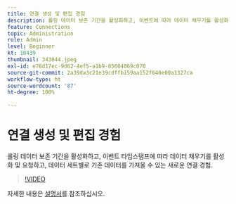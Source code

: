 ```yaml
---
title: 연결 생성 및 편집 경험
description: 롤링 데이터 보존 기간을 활성화하고, 이벤트에 따라 데이터 채우기를 활성화 및 요청할 수 있는 새로운 연결 경험... (설명은 60~160자 사이여야 함)
feature: Connections
topic: Administration
role: Admin
level: Beginner
kt: 10439
thumbnail: 343044.jpeg
exl-id: e78d17ec-9d62-4ef5-a1b9-05604869c070
source-git-commit: 2a39da3c21e39cdffb159aa152f646e00a1327ca
workflow-type: ht
source-wordcount: '87'
ht-degree: 100%

---
```


# 연결 생성 및 편집 경험

롤링 데이터 보존 기간을 활성화하고, 이벤트 타임스탬프에 따라 데이터 채우기를 활성화 및 요청하고, 데이터 세트별로 기존 데이터를 가져올 수 있는 새로운 연결 경험.

>[!VIDEO](https://video.tv.adobe.com/v/343044/?quality=12&learn=on)

자세한 내용은 [설명서](https://experienceleague.adobe.com/docs/analytics-platform/using/cja-connections/create-connection.html?lang=ko)를 참조하십시오.
